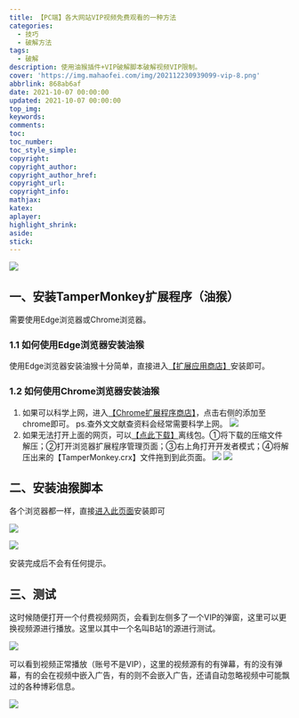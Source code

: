 ```yaml
---
title: 【PC端】各大网站VIP视频免费观看的一种方法
categories:
  - 技巧
  - 破解方法
tags:
  - 破解
description: 使用油猴插件+VIP破解脚本破解视频VIP限制。
cover: 'https://img.mahaofei.com/img/202112230939099-vip-8.png'
abbrlink: 868ab6af
date: 2021-10-07 00:00:00
updated: 2021-10-07 00:00:00
top_img:
keywords:
comments:
toc:
toc_number:
toc_style_simple:
copyright:
copyright_author:
copyright_author_href:
copyright_url:
copyright_info:
mathjax:
katex:
aplayer:
highlight_shrink:
aside:
stick:
---
```



![](https://img-blog.csdnimg.cn/ed0a954c38ff402899d5e249a893195a.gif)

## 一、安装TamperMonkey扩展程序（油猴）

需要使用Edge浏览器或Chrome浏览器。

### 1.1 如何使用Edge浏览器安装油猴

使用Edge浏览器安装油猴十分简单，直接进入[【扩展应用商店】](https://microsoftedge.microsoft.com/addons/detail/tampermonkey/iikmkjmpaadaobahmlepeloendndfphd?hl=zh-CN)安装即可。

### 1.2 如何使用Chrome浏览器安装油猴

1. 如果可以科学上网，进入[【Chrome扩展程序商店】](https://chrome.google.com/webstore/detail/tampermonkey/dhdgffkkebhmkfjojejmpbldmpobfkfo?hl=zh-CN)，点击右侧的添加至chrome即可。
   ps.查外文文献查资料会经常需要科学上网。
   ![](https://img.mahaofei.com/img/202112230934697-vip-2.png)
2. 如果无法打开上面的网页，可以[【点此下载】](https://huffie.lanzouw.com/i6TuUuhjdyd
   )离线包。①将下载的压缩文件解压；②打开浏览器扩展程序管理页面；③右上角打开开发者模式；④将解压出来的【TamperMonkey.crx】文件拖到到此页面。
   ![](https://img.mahaofei.com/img/202112230935440-vip-3.png)
   ![](https://img.mahaofei.com/img/202112230936262-vip-4.png)

## 二、安装油猴脚本

各个浏览器都一样，直接[进入此页面](https://greasyfork.org/zh-CN/scripts/370634-%E6%87%92%E4%BA%BA%E4%B8%93%E7%94%A8-%E5%85%A8%E7%BD%91vip%E8%A7%86%E9%A2%91%E5%85%8D%E8%B4%B9%E7%A0%B4%E8%A7%A3%E5%8E%BB%E5%B9%BF%E5%91%8A-%E5%85%A8%E7%BD%91%E9%9F%B3%E4%B9%90%E7%9B%B4%E6%8E%A5%E4%B8%8B%E8%BD%BD-%E7%99%BE%E5%BA%A6%E7%BD%91%E7%9B%98%E7%9B%B4%E6%8E%A5%E4%B8%8B%E8%BD%BD%E7%AD%89%E5%A4%9A%E5%90%88%E4%B8%80%E7%89%88-%E9%95%BF%E6%9C%9F%E6%9B%B4%E6%96%B0-%E6%94%BE%E5%BF%83%E4%BD%BF%E7%94%A8)安装即可

![](https://img.mahaofei.com/img/202112230936366-vip-5.png)

![](https://img.mahaofei.com/img/202112230937609-vip-6.png)

安装完成后不会有任何提示。

## 三、测试

这时候随便打开一个付费视频网页，会看到左侧多了一个VIP的弹窗，这里可以更换视频源进行播放。这里以其中一个名叫B站1的源进行测试。

![](https://img.mahaofei.com/img/202112230938392-vip-7.png)

可以看到视频正常播放（账号不是VIP），这里的视频源有的有弹幕，有的没有弹幕，有的会在视频中嵌入广告，有的则不会嵌入广告，还请自动忽略视频中可能飘过的各种博彩信息。

![](https://img.mahaofei.com/img/202112230939099-vip-8.png)

